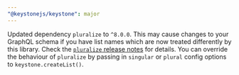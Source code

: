 ```yaml
---
"@keystonejs/keystone": major
---
```


Updated dependency `pluralize` to `^8.0.0`.
This may cause changes to your GraphQL schema if you have list names which are now treated differently by this library.
Check the [`pluralize` release notes](https://github.com/plurals/pluralize/releases/v8.0.0) for details.
You can override the behaviour of `pluralize` by passing in `singular` or `plural` config options to `keystone.createList()`.
